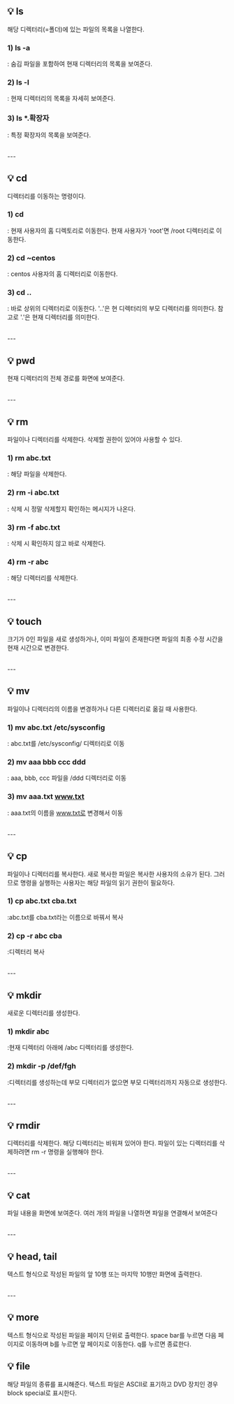 ## 💡 ls
해당 디렉터리(=폴더)에 있는 파일의 목록을 나열한다.

### 1) ls -a
: 숨김 파일을 포함하여 현재 디렉터리의 목록을 보여준다.

### 2) ls -l
: 현재 디렉터리의 목록을 자세히 보여준다.

### 3) ls *.확장자
: 특정 확장자의 목록을 보여준다.

<br>
---

## 💡 cd
디렉터리를 이동하는 명령이다.

### 1) cd
: 현재 사용자의 홈 디렉토리로 이동한다. 현재 사용자가 'root'면 /root 디렉터리로 이동한다.

### 2) cd ~centos
: centos 사용자의 홈 디렉터리로 이동한다.

### 3) cd ..
: 바로 상위의 디렉터리로 이동한다. '..'은 현 디렉터리의 부모 디렉터리를 의미한다. 참고로 '.'은 현재 디렉터리를 의미한다. 

<br>
---

## 💡 pwd
현재 디렉터리의 전체 경로를 화면에 보여준다.

<br>
---

## 💡 rm
파일이나 디렉터리를 삭제한다. 삭제할 권한이 있어야 사용할 수 있다.

### 1) rm abc.txt
: 해당 파일을 삭제한다.


### 2) rm -i abc.txt
: 삭제 시 정말 삭제할지 확인하는 메시지가 나온다.


### 3) rm -f abc.txt
: 삭제 시 확인하지 않고 바로 삭제한다.


### 4) rm -r abc
: 해당 디렉터리를 삭제한다.

<br>
---

## 💡 touch
크기가 0인 파일을 새로 생성하거나, 이미 파일이 존재한다면 파일의 최종 수정 시간을 현재 시간으로 변경한다.

<br>
---

## 💡 mv
파일이나 디렉터리의 이름을 변경하거나 다른 디렉터리로 옮길 때 사용한다.

### 1) mv abc.txt /etc/sysconfig
: abc.txt를 /etc/sysconfig/ 디렉터리로 이동


### 2) mv aaa bbb ccc ddd
: aaa, bbb, ccc 파일을 /ddd 디렉터리로 이동

### 3) mv aaa.txt www.txt
: aaa.txt의 이름을 www.txt로 변경해서 이동

<br>
---

## 💡 cp
파일이나 디렉터리를 복사한다. 새로 복사한 파일은 복사한 사용자의 소유가 된다.
그러므로 명령을 실행하는 사용자는 해당 파일의 읽기 권한이 필요하다.

### 1) cp abc.txt cba.txt
:abc.txt를 cba.txt라는 이름으로 바꿔서 복사

### 2) cp -r abc cba
:디렉터리 복사

<br>
---

## 💡 mkdir
새로운 디렉터리를 생성한다.

### 1) mkdir abc
:현재 디렉터리 아래에 /abc 디렉터리를 생성한다.

### 2) mkdir -p /def/fgh
:디렉터리를 생성하는데 부모 디렉터리가 없으면 부모 디렉터리까지 자동으로 생성한다.

<br>
---

## 💡 rmdir
디렉터리를 삭제한다. 해당 디렉터리는 비워져 있어야 한다.
파일이 있는 디렉터리를 삭제하려면 rm -r 명령을 실행해야 한다.

<br>
---

## 💡 cat
파일 내용을 화면에 보여준다. 여러 개의 파일을 나열하면 파일을 연결해서 보여준다

<br>
---

## 💡 head, tail
텍스트 형식으로 작성된 파일의 앞 10행 또는 마지막 10행만 화면에 출력한다.

<br>
---

## 💡 more
텍스트 형식으로 작성된 파일을 페이지 단위로 출력한다.
space bar를 누르면 다음 페이지로 이동하며 b를 누르면 앞 페이지로 이동한다. q를 누르면 종료한다.

## 💡 file
해당 파일의 종류를 표시해준다. 텍스트 파일은 ASCII로 표기하고 DVD 장치인 경우 block special로 표시한다.
